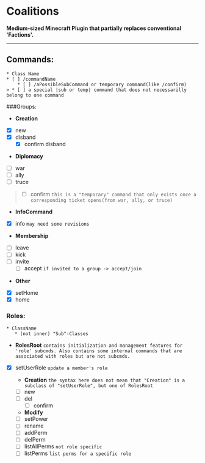# Coalitions
**Medium-sized Minecraft Plugin that partially replaces conventional 'Factions'.**
___

## Commands:
    * Class Name
    * [ ] /commandName
        * [ ] /aPossibleSubCommand or temporary command(like /confirm)
    > * [ ] a special |sub or temp| command that does not necessarilly belong to one command

###Groups:
* **Creation**
* [x] new
* [x] disband
    * [x] confirm disband
    
* **Diplomacy**
* [ ] war
 * [ ] ally
 * [ ] truce
 > * [ ] confirm `this is a "temporary" command that only exists
>once a corresponding ticket opens(from war, ally, or truce)`

* **InfoCommand**
* [x] info `may need some revisions`

* **Membership**
* [ ] leave
* [ ] kick
* [ ] invite
    * [ ] accept `if invited to a group -> accept/join`

* **Other**
* [x] setHome
* [x] home

### Roles:

    * ClassName
       * (not inner) "Sub"-Classes

* **RolesRoot** `contains initialization and management features for 'role' subcmds.
Also contains some internal commands that are associated with roles but are not subcmds.`
* [x] setUserRole `update a member's role`

    * **Creation** `the syntax here does not mean that "Creation" is a subclass of "setUserRole",
    but one of RolesRoot`
    * [ ] new
    * [ ] del
        * [ ] confirm
        
    * **Modify**
    * [ ] setPower
    * [ ] rename
    * [ ] addPerm
    * [ ] delPerm
    * [ ] listAllPerms `not role specific`
    * [ ] listPerms `list perms for a specific role`